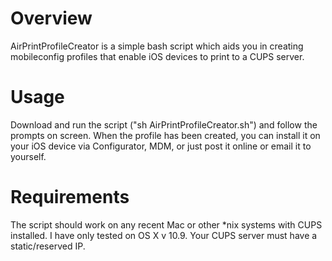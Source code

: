 # Overview

AirPrintProfileCreator is a simple bash script which aids you in creating mobileconfig profiles that enable iOS devices to print to a CUPS server.

# Usage

Download and run the script ("sh AirPrintProfileCreator.sh") and follow the prompts on screen. When the profile has been created, you can install it on your iOS device via Configurator, MDM, or just post it online or email it to yourself.

# Requirements

The script should work on any recent Mac or other *nix systems with CUPS installed. I have only tested on OS X v 10.9. Your CUPS server must have a static/reserved IP.
